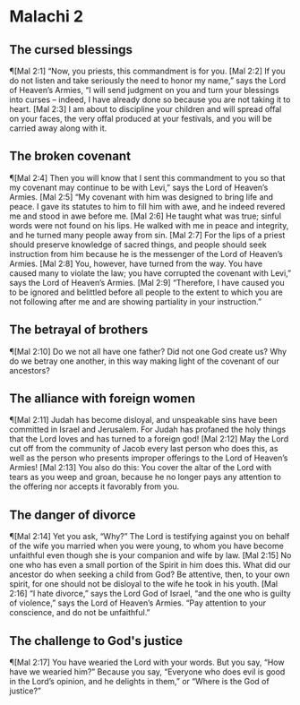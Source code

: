 # Malachi 2

## The cursed blessings
¶[Mal 2:1] “Now, you priests, this commandment is for you.
[Mal 2:2] If you do not listen and take seriously the need to honor my name,” says the Lord of Heaven’s Armies, “I will send judgment on you and turn your blessings into curses – indeed, I have already done so because you are not taking it to heart.
[Mal 2:3] I am about to discipline your children and will spread offal on your faces, the very offal produced at your festivals, and you will be carried away along with it.

## The broken covenant
¶[Mal 2:4] Then you will know that I sent this commandment to you so that my covenant may continue to be with Levi,” says the Lord of Heaven’s Armies.
[Mal 2:5] “My covenant with him was designed to bring life and peace. I gave its statutes to him to fill him with awe, and he indeed revered me and stood in awe before me.
[Mal 2:6] He taught what was true; sinful words were not found on his lips. He walked with me in peace and integrity, and he turned many people away from sin.
[Mal 2:7] For the lips of a priest should preserve knowledge of sacred things, and people should seek instruction from him because he is the messenger of the Lord of Heaven’s Armies.
[Mal 2:8] You, however, have turned from the way. You have caused many to violate the law; you have corrupted the covenant with Levi,” says the Lord of Heaven’s Armies.
[Mal 2:9] “Therefore, I have caused you to be ignored and belittled before all people to the extent to which you are not following after me and are showing partiality in your instruction.”

## The betrayal of brothers
¶[Mal 2:10] Do we not all have one father? Did not one God create us? Why do we betray one another, in this way making light of the covenant of our ancestors?

## The alliance with foreign women
¶[Mal 2:11] Judah has become disloyal, and unspeakable sins have been committed in Israel and Jerusalem. For Judah has profaned the holy things that the Lord loves and has turned to a foreign god!
[Mal 2:12] May the Lord cut off from the community of Jacob every last person who does this, as well as the person who presents improper offerings to the Lord of Heaven’s Armies!
[Mal 2:13] You also do this: You cover the altar of the Lord with tears as you weep and groan, because he no longer pays any attention to the offering nor accepts it favorably from you.

## The danger of divorce
¶[Mal 2:14] Yet you ask, “Why?” The Lord is testifying against you on behalf of the wife you married when you were young, to whom you have become unfaithful even though she is your companion and wife by law.
[Mal 2:15] No one who has even a small portion of the Spirit in him does this. What did our ancestor do when seeking a child from God? Be attentive, then, to your own spirit, for one should not be disloyal to the wife he took in his youth.
[Mal 2:16] “I hate divorce,” says the Lord God of Israel, “and the one who is guilty of violence,” says the Lord of Heaven’s Armies. “Pay attention to your conscience, and do not be unfaithful.”

## The challenge to God's justice
¶[Mal 2:17] You have wearied the Lord with your words. But you say, “How have we wearied him?” Because you say, “Everyone who does evil is good in the Lord’s opinion, and he delights in them,” or “Where is the God of justice?”
